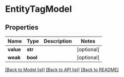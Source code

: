 # EntityTagModel

## Properties
Name | Type | Description | Notes
------------ | ------------- | ------------- | -------------
**value** | **str** |  | [optional] 
**weak** | **bool** |  | [optional] 

[[Back to Model list]](../README.md#documentation-for-models) [[Back to API list]](../README.md#documentation-for-api-endpoints) [[Back to README]](../README.md)


